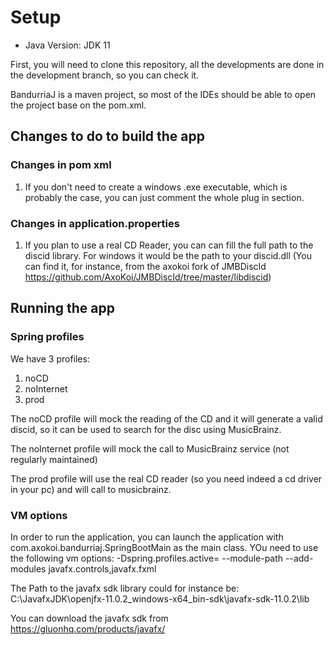 # Setup

* Java Version: JDK 11

First, you will need to clone this repository, all the developments are done
in the development branch, so you can check it. 

BandurriaJ is a maven project, so
most of the IDEs should be able to open the project base on the pom.xml.

## Changes to do to build the app
### Changes in pom xml
1. If you don't need to create a windows .exe executable, which is  probably the case,
you can just comment the whole <!--Launch4J--> plug in section.
   
### Changes in application.properties
1. If you plan to use a real CD Reader, you can can fill the full path to the discid
 library. For windows it would be the path to your discid.dll (You can find it, for instance,
   from the axokoi fork of JMBDiscId https://github.com/AxoKoi/JMBDiscId/tree/master/libdiscid)

## Running the app

### Spring profiles
We have 3 profiles:
1. noCD
2. noInternet
3. prod

The noCD profile will mock the reading of the CD and it will generate a valid discid, so it can be used 
to search for the disc using MusicBrainz.

The noInternet profile will mock the call to MusicBrainz service (not regularly maintained)

The prod profile will use the real CD reader (so you need indeed a cd driver in your pc) and will call
to musicbrainz.

### VM options
In order to run the application, you can launch the application with com.axokoi.bandurriaj.SpringBootMain
as the main class. YOu need to use the following vm options:
-Dspring.profiles.active=<your selected profile>
--module-path
<Path to the javafx sdk library> 
--add-modules
javafx.controls,javafx.fxml

The Path to the javafx sdk library could for instance be: C:\JavafxJDK\openjfx-11.0.2_windows-x64_bin-sdk\javafx-sdk-11.0.2\lib

You can download the javafx sdk from https://gluonhq.com/products/javafx/